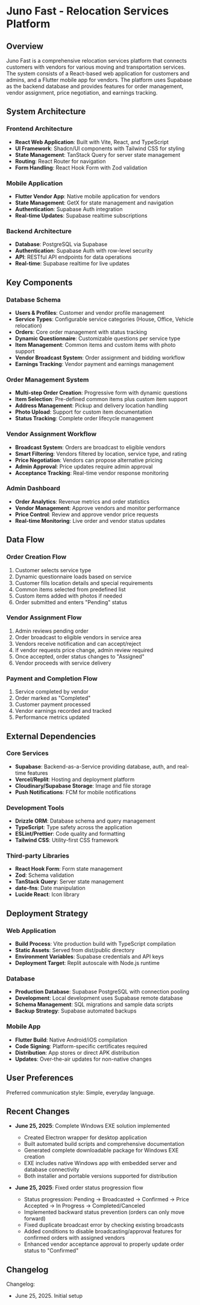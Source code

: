 # Juno Fast - Relocation Services Platform

## Overview

Juno Fast is a comprehensive relocation services platform that connects customers with vendors for various moving and transportation services. The system consists of a React-based web application for customers and admins, and a Flutter mobile app for vendors. The platform uses Supabase as the backend database and provides features for order management, vendor assignment, price negotiation, and earnings tracking.

## System Architecture

### Frontend Architecture
- **React Web Application**: Built with Vite, React, and TypeScript
- **UI Framework**: Shadcn/UI components with Tailwind CSS for styling
- **State Management**: TanStack Query for server state management
- **Routing**: React Router for navigation
- **Form Handling**: React Hook Form with Zod validation

### Mobile Application
- **Flutter Vendor App**: Native mobile application for vendors
- **State Management**: GetX for state management and navigation
- **Authentication**: Supabase Auth integration
- **Real-time Updates**: Supabase realtime subscriptions

### Backend Architecture
- **Database**: PostgreSQL via Supabase
- **Authentication**: Supabase Auth with row-level security
- **API**: RESTful API endpoints for data operations
- **Real-time**: Supabase realtime for live updates

## Key Components

### Database Schema
- **Users & Profiles**: Customer and vendor profile management
- **Service Types**: Configurable service categories (House, Office, Vehicle relocation)
- **Orders**: Core order management with status tracking
- **Dynamic Questionnaire**: Customizable questions per service type
- **Item Management**: Common items and custom items with photo support
- **Vendor Broadcast System**: Order assignment and bidding workflow
- **Earnings Tracking**: Vendor payment and earnings management

### Order Management System
- **Multi-step Order Creation**: Progressive form with dynamic questions
- **Item Selection**: Pre-defined common items plus custom item support
- **Address Management**: Pickup and delivery location handling
- **Photo Upload**: Support for custom item documentation
- **Status Tracking**: Complete order lifecycle management

### Vendor Assignment Workflow
- **Broadcast System**: Orders are broadcast to eligible vendors
- **Smart Filtering**: Vendors filtered by location, service type, and rating
- **Price Negotiation**: Vendors can propose alternative pricing
- **Admin Approval**: Price updates require admin approval
- **Acceptance Tracking**: Real-time vendor response monitoring

### Admin Dashboard
- **Order Analytics**: Revenue metrics and order statistics
- **Vendor Management**: Approve vendors and monitor performance
- **Price Control**: Review and approve vendor price requests
- **Real-time Monitoring**: Live order and vendor status updates

## Data Flow

### Order Creation Flow
1. Customer selects service type
2. Dynamic questionnaire loads based on service
3. Customer fills location details and special requirements
4. Common items selected from predefined list
5. Custom items added with photos if needed
6. Order submitted and enters "Pending" status

### Vendor Assignment Flow
1. Admin reviews pending order
2. Order broadcast to eligible vendors in service area
3. Vendors receive notification and can accept/reject
4. If vendor requests price change, admin review required
5. Once accepted, order status changes to "Assigned"
6. Vendor proceeds with service delivery

### Payment and Completion Flow
1. Service completed by vendor
2. Order marked as "Completed"
3. Customer payment processed
4. Vendor earnings recorded and tracked
5. Performance metrics updated

## External Dependencies

### Core Services
- **Supabase**: Backend-as-a-Service providing database, auth, and real-time features
- **Vercel/Replit**: Hosting and deployment platform
- **Cloudinary/Supabase Storage**: Image and file storage
- **Push Notifications**: FCM for mobile notifications

### Development Tools
- **Drizzle ORM**: Database schema and query management
- **TypeScript**: Type safety across the application
- **ESLint/Prettier**: Code quality and formatting
- **Tailwind CSS**: Utility-first CSS framework

### Third-party Libraries
- **React Hook Form**: Form state management
- **Zod**: Schema validation
- **TanStack Query**: Server state management
- **date-fns**: Date manipulation
- **Lucide React**: Icon library

## Deployment Strategy

### Web Application
- **Build Process**: Vite production build with TypeScript compilation
- **Static Assets**: Served from dist/public directory
- **Environment Variables**: Supabase credentials and API keys
- **Deployment Target**: Replit autoscale with Node.js runtime

### Database
- **Production Database**: Supabase PostgreSQL with connection pooling
- **Development**: Local development uses Supabase remote database
- **Schema Management**: SQL migrations and sample data scripts
- **Backup Strategy**: Supabase automated backups

### Mobile App
- **Flutter Build**: Native Android/iOS compilation
- **Code Signing**: Platform-specific certificates required
- **Distribution**: App stores or direct APK distribution
- **Updates**: Over-the-air updates for non-native changes

## User Preferences

Preferred communication style: Simple, everyday language.

## Recent Changes

- **June 25, 2025**: Complete Windows EXE solution implemented
  - Created Electron wrapper for desktop application
  - Built automated build scripts and comprehensive documentation
  - Generated complete downloadable package for Windows EXE creation
  - EXE includes native Windows app with embedded server and database connectivity
  - Both installer and portable versions supported for distribution

- **June 25, 2025**: Fixed order status progression flow
  - Status progression: Pending → Broadcasted → Confirmed → Price Accepted → In Progress → Completed/Canceled
  - Implemented backward status prevention (orders can only move forward)
  - Fixed duplicate broadcast error by checking existing broadcasts
  - Added conditions to disable broadcasting/approval features for confirmed orders with assigned vendors
  - Enhanced vendor acceptance approval to properly update order status to "Confirmed"

## Changelog

Changelog:
- June 25, 2025. Initial setup